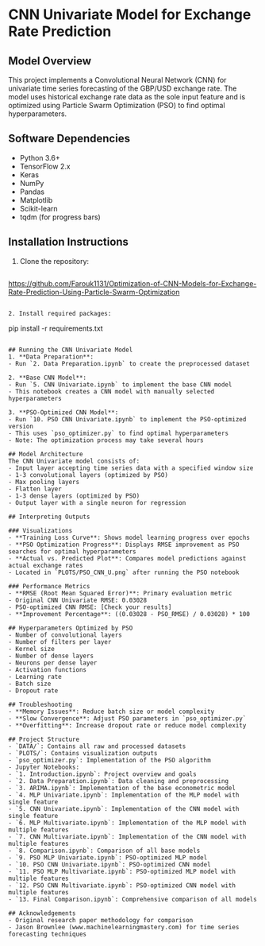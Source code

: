 # CNN Univariate Model for Exchange Rate Prediction

## Model Overview
This project implements a Convolutional Neural Network (CNN) for univariate time series forecasting of the GBP/USD exchange rate. The model uses historical exchange rate data as the sole input feature and is optimized using Particle Swarm Optimization (PSO) to find optimal hyperparameters.

## Software Dependencies
- Python 3.6+
- TensorFlow 2.x
- Keras
- NumPy
- Pandas
- Matplotlib
- Scikit-learn
- tqdm (for progress bars)

## Installation Instructions
1. Clone the repository:
   ```
https://github.com/Farouk1131/Optimization-of-CNN-Models-for-Exchange-Rate-Prediction-Using-Particle-Swarm-Optimization

   ```

2. Install required packages:
   ```
   pip install -r requirements.txt
   ```

## Running the CNN Univariate Model
1. **Data Preparation**:
   - Run `2. Data Preparation.ipynb` to create the preprocessed dataset

2. **Base CNN Model**:
   - Run `5. CNN Univariate.ipynb` to implement the base CNN model
   - This notebook creates a CNN model with manually selected hyperparameters

3. **PSO-Optimized CNN Model**:
   - Run `10. PSO CNN Univariate.ipynb` to implement the PSO-optimized version
   - This uses `pso_optimizer.py` to find optimal hyperparameters
   - Note: The optimization process may take several hours

## Model Architecture
The CNN Univariate model consists of:
- Input layer accepting time series data with a specified window size
- 1-3 convolutional layers (optimized by PSO)
- Max pooling layers
- Flatten layer
- 1-3 dense layers (optimized by PSO)
- Output layer with a single neuron for regression

## Interpreting Outputs

### Visualizations
- **Training Loss Curve**: Shows model learning progress over epochs
- **PSO Optimization Progress**: Displays RMSE improvement as PSO searches for optimal hyperparameters
- **Actual vs. Predicted Plot**: Compares model predictions against actual exchange rates
  - Located in `PLOTS/PSO_CNN_U.png` after running the PSO notebook

### Performance Metrics
- **RMSE (Root Mean Squared Error)**: Primary evaluation metric
  - Original CNN Univariate RMSE: 0.03028
  - PSO-optimized CNN RMSE: [Check your results]
- **Improvement Percentage**: ((0.03028 - PSO_RMSE) / 0.03028) * 100

## Hyperparameters Optimized by PSO
- Number of convolutional layers
- Number of filters per layer
- Kernel size
- Number of dense layers
- Neurons per dense layer
- Activation functions
- Learning rate
- Batch size
- Dropout rate

## Troubleshooting
- **Memory Issues**: Reduce batch size or model complexity
- **Slow Convergence**: Adjust PSO parameters in `pso_optimizer.py`
- **Overfitting**: Increase dropout rate or reduce model complexity

## Project Structure
- `DATA/`: Contains all raw and processed datasets
- `PLOTS/`: Contains visualization outputs
- `pso_optimizer.py`: Implementation of the PSO algorithm
- Jupyter Notebooks:
  - `1. Introduction.ipynb`: Project overview and goals
  - `2. Data Preparation.ipynb`: Data cleaning and preprocessing
  - `3. ARIMA.ipynb`: Implementation of the base econometric model
  - `4. MLP Univariate.ipynb`: Implementation of the MLP model with single feature
  - `5. CNN Univariate.ipynb`: Implementation of the CNN model with single feature
  - `6. MLP Multivariate.ipynb`: Implementation of the MLP model with multiple features
  - `7. CNN Multivariate.ipynb`: Implementation of the CNN model with multiple features
  - `8. Comparison.ipynb`: Comparison of all base models
  - `9. PSO MLP Univariate.ipynb`: PSO-optimized MLP model
  - `10. PSO CNN Univariate.ipynb`: PSO-optimized CNN model
  - `11. PSO MLP Multivariate.ipynb`: PSO-optimized MLP model with multiple features
  - `12. PSO CNN Multivariate.ipynb`: PSO-optimized CNN model with multiple features
  - `13. Final Comparison.ipynb`: Comprehensive comparison of all models

## Acknowledgements
- Original research paper methodology for comparison
- Jason Brownlee (www.machinelearningmastery.com) for time series forecasting techniques



